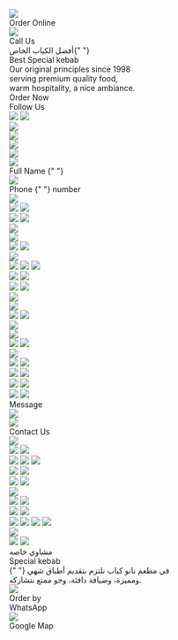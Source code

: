 <div
      id="DesktopRoot"
      className="overflow-hidden bg-white relative flex flex-col justify-end w-full items-start pt-[2242px] pb-[1029px]"
    >
      <div
        id="Backgrond"
        className="w-[1442px] h-[2256px] bg-[undefined] bg-cover bg-50%_50% bg-blend-normal bg-no-repeat absolute top-0 left-1 flex flex-col items-end py-4"
      >
        <div
          id="Fxgdxfg1"
          className="shadow-[inset_0px_14px_16px_0px_rgba(0,_0,_0,_0.65)] overflow-hidden flex flex-col mr-[-31.8px] items-center pt-1 pb-10 px-8"
        >
          <div
            id="Layer3"
            className="shadow-[0px_11px_21px_0px_rgba(0,_0,_0,_0.55)] relative flex flex-col ml-px w-[270px]"
          >
            <img
              src="https://compiler-vyindg4stq-uc.a.run.app/compiler/placeholder/267x182"
              className="w-[267px] h-48 absolute top-2 left-px"
            />
            <div className="bg-[url(https://compiler-vyindg4stq-uc.a.run.app/compiler/placeholder/270x198)] bg-cover bg-50%_50% bg-blend-normal bg-no-repeat relative flex flex-col justify-center h-48 shrink-0 items-center">
              <div className="text-4xl font-['Ara_Hamah_Zanki'] text-white">
                Order Online
              </div>
            </div>
          </div>
        </div>
      </div>
      <img
        src=""
        id="Backgrond1"
        className="w-[1442px] h-[2256px] absolute top-[2032.7493896484375px] left-0"
      />
      <div
        id="Fxgdxfg"
        className="shadow-[inset_0px_14px_16px_0px_rgba(0,_0,_0,_0.65)] w-[342px] h-[241px] overflow-hidden absolute top-4 left-[-36px] flex flex-col items-center pt-1 pb-10 px-8"
      >
        <div
          id="Layer1"
          className="shadow-[0px_11px_21px_0px_rgba(0,_0,_0,_0.55)] relative flex flex-col mr-px w-[272px]"
        >
          <img
            src="https://compiler-vyindg4stq-uc.a.run.app/compiler/placeholder/269x182"
            className="w-[269px] h-48 absolute top-2 left-px"
          />
          <div className="bg-[url(https://compiler-vyindg4stq-uc.a.run.app/compiler/placeholder/272x198)] bg-cover bg-50%_50% bg-blend-normal bg-no-repeat relative flex flex-col justify-center h-48 shrink-0 items-center">
            <div className="text-4xl font-['Ara_Hamah_Zanki'] text-white">
              Call Us
            </div>
          </div>
        </div>
      </div>
      <div
        id="Dfgvrdgfsg"
        className="w-[1471px] h-[2374px] bg-[undefined] bg-cover bg-50%_50% bg-blend-normal bg-no-repeat absolute top-[1417.2374267578125px] left-[-35px] flex flex-col justify-between pt-[355px] pb-[552px] px-24"
      >
        <div className="flex flex-col ml-10 gap-5 items-start">
          <div className="self-stretch relative flex flex-col pb-4 items-start ml-56 mr-16">
            <div
              id="Element3"
              className="text-[108.2300033569336px] font-['Ara_Hamah_Zanki'] text-white absolute top-20 left-32 h-40 w-5/6"
            >
              أفضل الكباب الخاص{" "}
            </div>
            <div className="text-[98.04000091552734px] font-['Kingsman_Demo'] text-white relative w-3/4">
              Best Special kebab
            </div>
          </div>
          <div className="text-center text-5xl font-['Nexa'] text-white/80 w-full">
            Our original principles since 1998
            <br />
            serving premium quality food,
            <br />
            warm hospitality, a nice ambiance.
          </div>
        </div>
        <div className="flex flex-col justify-between gap-[143px] ml-[171px] mr-32">
          <div className="flex flex-col gap-12 items-end ml-16 mr-[142px]">
            <div className="shadow-[0px_34px_84px_0px_rgba(0,_0,_0,_0.6),_inset_0px_18px_24px_0px_#eedab7] bg-[linear-gradient(180deg,_#cda26c_0%,#efd1a0_100%)] bg-cover bg-50%_50% bg-blend-normal bg-no-repeat flex flex-col mr-32 w-3/5 h-40 shrink-0 items-start pt-12 pb-8 pl-16 rounded-[157px]">
              <div className="text-center text-[77px] font-['Ara_Hamah_Zanki'] leading-[81.9px]">
                Order Now
              </div>
            </div>
            <div className="self-stretch flex flex-row gap-8 items-start">
              <div className="text-center text-6xl font-['Ara_Hamah_Zanki'] leading-[69.1px] text-white mt-px">
                Follow Us
              </div>
              <div className="flex flex-row gap-5 w-3/5 items-start">
                <div className="flex flex-row gap-4 w-[395px] items-start">
                  <div className="bg-[url(https://compiler-vyindg4stq-uc.a.run.app/compiler/placeholder/66x66)] bg-cover bg-50%_50% bg-blend-normal bg-no-repeat flex flex-col justify-center mr-0 w-16 shrink-0 h-16 items-center">
                    <div className="bg-[url(https://compiler-vyindg4stq-uc.a.run.app/compiler/placeholder/41x41)] bg-cover bg-50%_50% bg-blend-normal bg-no-repeat relative flex flex-col w-10 items-end pt-2 pb-8 px-1">
                      <img
                        src="https://compiler-vyindg4stq-uc.a.run.app/compiler/placeholder/25x25"
                        className="w-6 h-6 absolute top-2 left-2"
                      />
                      <img
                        src="https://compiler-vyindg4stq-uc.a.run.app/compiler/placeholder/4x5"
                        className="relative w-1"
                      />
                    </div>
                  </div>
                  <div className="bg-[url(https://compiler-vyindg4stq-uc.a.run.app/compiler/placeholder/66x66)] bg-cover bg-50%_50% bg-blend-normal bg-no-repeat flex flex-col w-16 shrink-0 items-center px-5 py-2">
                    <img
                      src="https://compiler-vyindg4stq-uc.a.run.app/compiler/placeholder/25x47"
                      className="w-6"
                    />
                  </div>
                  <div className="bg-[url(https://compiler-vyindg4stq-uc.a.run.app/compiler/placeholder/66x66)] bg-cover bg-50%_50% bg-blend-normal bg-no-repeat flex flex-col justify-center mr-0 pl-2 w-16 shrink-0 h-16 items-start">
                    <img
                      src="https://compiler-vyindg4stq-uc.a.run.app/compiler/placeholder/47x39"
                      className="ml-px w-12"
                    />
                  </div>
                  <div className="bg-[url(https://compiler-vyindg4stq-uc.a.run.app/compiler/placeholder/66x66)] bg-cover bg-50%_50% bg-blend-normal bg-no-repeat flex flex-col justify-center mr-px w-16 shrink-0 h-16 items-center">
                    <div className="bg-[url(https://compiler-vyindg4stq-uc.a.run.app/compiler/placeholder/40x40)] bg-cover bg-50%_50% bg-blend-normal bg-no-repeat flex flex-col justify-center w-10 h-10 shrink-0 items-center">
                      <img
                        src="https://compiler-vyindg4stq-uc.a.run.app/compiler/placeholder/20x19"
                        className="w-5"
                      />
                    </div>
                  </div>
                  <div className="bg-[url(https://compiler-vyindg4stq-uc.a.run.app/compiler/placeholder/66x66)] bg-cover bg-50%_50% bg-blend-normal bg-no-repeat flex flex-col w-16 shrink-0 items-center px-3 py-2">
                    <img
                      src="https://compiler-vyindg4stq-uc.a.run.app/compiler/placeholder/41x46"
                      className="w-10"
                    />
                  </div>
                </div>
                <div className="bg-[url(https://compiler-vyindg4stq-uc.a.run.app/compiler/placeholder/66x66)] bg-cover bg-50%_50% bg-blend-normal bg-no-repeat flex flex-col justify-center w-16 shrink-0 h-16 items-center">
                  <img
                    src="https://compiler-vyindg4stq-uc.a.run.app/compiler/placeholder/43x40"
                    className="w-10"
                  />
                </div>
              </div>
            </div>
          </div>
          <div className="flex flex-col gap-12">
            <div className="flex flex-row gap-16 items-start">
              <div className="flex flex-col gap-20 w-1/2 h-[149px]">
                <div className="flex flex-col gap-1 items-start">
                  <div id="FullName" className="text-2xl font-['Nexa']">
                    Full Name
                    {"  "}
                  </div>
                  <img src="https://compiler-vyindg4stq-uc.a.run.app/compiler/placeholder/458x3" />
                </div>
                <div className="flex flex-col gap-px items-start">
                  <div id="PhoneNumber" className="text-2xl font-['Nexa']">
                    Phone
                    {"  "}
                    number
                  </div>
                  <img src="https://compiler-vyindg4stq-uc.a.run.app/compiler/placeholder/458x3" />
                </div>
              </div>
              <div className="flex flex-row mt-2 gap-4 w-1/2 items-start">
                <div className="flex flex-col gap-10 w-16 shrink-0 items-start">
                  <div className="relative flex flex-col ml-px w-16 items-start">
                    <img
                      src="https://compiler-vyindg4stq-uc.a.run.app/compiler/placeholder/20x30"
                      className="w-5 h-8 absolute top-8 left-8"
                    />
                    <img
                      src="https://compiler-vyindg4stq-uc.a.run.app/compiler/placeholder/63x62"
                      className="relative w-16"
                    />
                  </div>
                  <div className="relative flex flex-col w-16 items-start">
                    <img
                      src="https://compiler-vyindg4stq-uc.a.run.app/compiler/placeholder/28x28"
                      className="w-6 h-8 absolute top-4 left-4"
                    />
                    <img
                      src="https://compiler-vyindg4stq-uc.a.run.app/compiler/placeholder/63x64"
                      className="relative w-16"
                    />
                  </div>
                </div>
                <div className="flex flex-col mt-3 gap-16 w-[390px] h-[147px]">
                  <div className="flex flex-row ml-2 gap-1 items-start">
                    <img
                      src="https://compiler-vyindg4stq-uc.a.run.app/compiler/placeholder/4x31"
                      className="w-1 shrink-0 mt-0 mr-0"
                    />
                    <div className="flex flex-row mb-0 gap-1 w-2/5 items-center">
                      <div className="self-start flex flex-row gap-1 w-24 shrink-0 items-start">
                        <div className="flex flex-row gap-1 w-12 shrink-0 items-start">
                          <img
                            src="https://compiler-vyindg4stq-uc.a.run.app/compiler/placeholder/17x22"
                            className="mt-2 w-4 shrink-0"
                          />
                          <div className="flex flex-row gap-px w-8 shrink-0 items-start">
                            <img
                              src="https://compiler-vyindg4stq-uc.a.run.app/compiler/placeholder/11x32"
                              className="mb-0 w-3 shrink-0"
                            />
                            <img
                              src="https://compiler-vyindg4stq-uc.a.run.app/compiler/placeholder/19x23"
                              className="mt-2 w-5 shrink-0"
                            />
                          </div>
                        </div>
                        <img
                          src="https://compiler-vyindg4stq-uc.a.run.app/compiler/placeholder/33x37"
                          className="mt-1 w-8 shrink-0"
                        />
                      </div>
                      <div className="flex flex-row gap-1 w-16 shrink-0 items-start">
                        <img
                          src="https://compiler-vyindg4stq-uc.a.run.app/compiler/placeholder/17x22"
                          className="mr-0 w-4 shrink-0"
                        />
                        <img
                          src="https://compiler-vyindg4stq-uc.a.run.app/compiler/placeholder/17x23"
                          className="mt-0 w-4 shrink-0"
                        />
                        <img
                          src="https://compiler-vyindg4stq-uc.a.run.app/compiler/placeholder/17x23"
                          className="mt-0 w-4 shrink-0"
                        />
                      </div>
                    </div>
                    <div className="flex flex-row gap-1 w-10 shrink-0 items-start mt-2 mr-0">
                      <img
                        src="https://compiler-vyindg4stq-uc.a.run.app/compiler/placeholder/17x22"
                        className="w-4 shrink-0"
                      />
                      <img
                        src="https://compiler-vyindg4stq-uc.a.run.app/compiler/placeholder/19x31"
                        className="mt-0 w-5 shrink-0"
                      />
                    </div>
                    <div className="self-center flex flex-row mr-0 gap-1 w-12 shrink-0 items-start">
                      <div className="flex flex-row gap-px w-8 shrink-0 items-start">
                        <img
                          src="https://compiler-vyindg4stq-uc.a.run.app/compiler/placeholder/11x22"
                          className="mt-0 w-3 shrink-0"
                        />
                        <img
                          src="https://compiler-vyindg4stq-uc.a.run.app/compiler/placeholder/19x23"
                          className="w-5 shrink-0"
                        />
                      </div>
                      <img
                        src="https://compiler-vyindg4stq-uc.a.run.app/compiler/placeholder/17x22"
                        className="mt-0 w-4 shrink-0"
                      />
                    </div>
                    <div className="flex flex-row mt-2 gap-1 items-start">
                      <div className="flex flex-row gap-1 w-16 shrink-0 items-start">
                        <img
                          src="https://compiler-vyindg4stq-uc.a.run.app/compiler/placeholder/19x31"
                          className="mt-0 w-5 shrink-0"
                        />
                        <div className="bg-black w-1 shrink-0 h-2 mt-4 mr-0" />
                        <div className="flex flex-row gap-1 w-10 shrink-0 items-start">
                          <img
                            src="https://compiler-vyindg4stq-uc.a.run.app/compiler/placeholder/18x23"
                            className="mb-0 w-5 shrink-0"
                          />
                          <img
                            src="https://compiler-vyindg4stq-uc.a.run.app/compiler/placeholder/19x23"
                            className="mt-0 w-5 shrink-0"
                          />
                        </div>
                      </div>
                      <img
                        src="https://compiler-vyindg4stq-uc.a.run.app/compiler/placeholder/29x22"
                        className="mt-0 w-8 shrink-0"
                      />
                    </div>
                  </div>
                  <div className="flex flex-row justify-between mr-[115px] items-start">
                    <div className="flex flex-row gap-1 w-24 shrink-0 items-start">
                      <div className="flex flex-row gap-1 w-20 shrink-0 items-start">
                        <img
                          src="https://compiler-vyindg4stq-uc.a.run.app/compiler/placeholder/25x25"
                          className="mt-2 w-6 shrink-0"
                        />
                        <div className="flex flex-row gap-1 w-12 shrink-0 items-start">
                          <img
                            src="https://compiler-vyindg4stq-uc.a.run.app/compiler/placeholder/22x36"
                            className="w-6 shrink-0"
                          />
                          <img
                            src="https://compiler-vyindg4stq-uc.a.run.app/compiler/placeholder/22x35"
                            className="mt-px w-5 shrink-0"
                          />
                        </div>
                      </div>
                      <img
                        src="https://compiler-vyindg4stq-uc.a.run.app/compiler/placeholder/10x35"
                        className="mt-0 w-3 shrink-0"
                      />
                    </div>
                    <div className="flex flex-row mt-0 gap-1 w-2/5 items-start">
                      <div className="flex flex-row gap-1 w-24 shrink-0 items-start">
                        <div className="flex flex-row gap-1 w-12 shrink-0 items-start">
                          <img
                            src="https://compiler-vyindg4stq-uc.a.run.app/compiler/placeholder/22x35"
                            className="mb-0 w-6 shrink-0"
                          />
                          <img
                            src="https://compiler-vyindg4stq-uc.a.run.app/compiler/placeholder/23x35"
                            className="mt-0 w-6 shrink-0"
                          />
                        </div>
                        <div className="flex flex-row mt-0 gap-1 w-10 shrink-0 items-start">
                          <img
                            src="https://compiler-vyindg4stq-uc.a.run.app/compiler/placeholder/23x35"
                            className="mt-0 w-6 shrink-0"
                          />
                          <img
                            src="https://compiler-vyindg4stq-uc.a.run.app/compiler/placeholder/10x35"
                            className="w-3 shrink-0"
                          />
                        </div>
                      </div>
                      <img
                        src="https://compiler-vyindg4stq-uc.a.run.app/compiler/placeholder/10x35"
                        className="mt-0 w-3 shrink-0"
                      />
                      <img
                        src="https://compiler-vyindg4stq-uc.a.run.app/compiler/placeholder/10x35"
                        className="mt-0 w-3 shrink-0"
                      />
                    </div>
                    <div className="flex flex-row mt-0 gap-1 w-12 shrink-0 items-start">
                      <img
                        src="https://compiler-vyindg4stq-uc.a.run.app/compiler/placeholder/22x35"
                        className="w-6 shrink-0"
                      />
                      <img
                        src="https://compiler-vyindg4stq-uc.a.run.app/compiler/placeholder/24x35"
                        className="mt-0 w-6 shrink-0"
                      />
                    </div>
                  </div>
                </div>
              </div>
            </div>
            <div className="flex flex-row mr-[108px] gap-16 items-start">
              <div className="flex flex-col mb-px gap-12 w-1/2 h-40 items-center">
                <div className="self-stretch flex flex-col gap-1 items-start">
                  <div className="text-2xl font-['Nexa']">Message</div>
                  <img src="https://compiler-vyindg4stq-uc.a.run.app/compiler/placeholder/458x3" />
                </div>
                <div className="bg-[url(https://compiler-vyindg4stq-uc.a.run.app/compiler/placeholder/283x83)] bg-cover bg-50%_50% bg-blend-normal bg-no-repeat relative flex flex-col w-3/5 p-2">
                  <img
                    src="https://compiler-vyindg4stq-uc.a.run.app/compiler/placeholder/267x67"
                    className="w-[267px] h-16 bg-[url(https://compiler-vyindg4stq-uc.a.run.app/compiler/placeholder/267x67)] bg-cover bg-50%_50% bg-blend-normal bg-no-repeat absolute top-2 left-2"
                  />
                  <div className="bg-[url(https://compiler-vyindg4stq-uc.a.run.app/compiler/placeholder/271x71)] bg-cover bg-50%_50% bg-blend-normal bg-no-repeat relative flex flex-col justify-end h-16 shrink-0 items-center py-3">
                    <div className="text-3xl font-['Nexa'] font-black text-white">
                      Contact Us
                    </div>
                  </div>
                </div>
              </div>
              <div className="self-end flex flex-row gap-8 w-2/5 items-start">
                <img
                  src="https://compiler-vyindg4stq-uc.a.run.app/compiler/placeholder/47x85"
                  className="self-end mb-0 w-12 shrink-0"
                />
                <div className="flex flex-col gap-10 w-[276px] items-start">
                  <div className="flex flex-row ml-12 gap-4 w-3/5 items-start">
                    <div className="flex flex-row gap-1 w-32 items-start">
                      <div className="flex flex-row mt-px gap-1 w-12 shrink-0 items-start">
                        <img
                          src="https://compiler-vyindg4stq-uc.a.run.app/compiler/placeholder/23x32"
                          className="mb-0 w-6 shrink-0"
                        />
                        <img
                          src="https://compiler-vyindg4stq-uc.a.run.app/compiler/placeholder/21x24"
                          className="mt-2 w-5 shrink-0"
                        />
                      </div>
                      <div className="flex flex-row gap-1 w-16 shrink-0 items-start">
                        <img
                          src="https://compiler-vyindg4stq-uc.a.run.app/compiler/placeholder/17x24"
                          className="mt-2 w-4 shrink-0"
                        />
                        <img
                          src="https://compiler-vyindg4stq-uc.a.run.app/compiler/placeholder/21x24"
                          className="w-5 shrink-0 mt-2 mr-0"
                        />
                        <img
                          src="https://compiler-vyindg4stq-uc.a.run.app/compiler/placeholder/23x33"
                          className="mb-0 w-6 shrink-0"
                        />
                      </div>
                    </div>
                    <div className="flex flex-row mt-0 gap-1 w-8 shrink-0 items-start">
                      <img
                        src="https://compiler-vyindg4stq-uc.a.run.app/compiler/placeholder/8x32"
                        className="w-2 shrink-0"
                      />
                      <img
                        src="https://compiler-vyindg4stq-uc.a.run.app/compiler/placeholder/22x23"
                        className="mt-2 w-5 shrink-0"
                      />
                    </div>
                  </div>
                  <div className="self-stretch flex flex-row gap-4 items-start">
                    <div className="flex flex-row mt-0 gap-3 w-48 items-start">
                      <div className="flex flex-col gap-5 w-40">
                        <div className="flex flex-row ml-px gap-4 items-start">
                          <div className="flex flex-row gap-3 w-24 shrink-0 items-start">
                            <div className="flex flex-row gap-1 w-16 shrink-0 items-start">
                              <div className="flex flex-row gap-1 w-12 shrink-0 items-start">
                                <img
                                  src="https://compiler-vyindg4stq-uc.a.run.app/compiler/placeholder/21x30"
                                  className="w-5 shrink-0"
                                />
                                <img
                                  src="https://compiler-vyindg4stq-uc.a.run.app/compiler/placeholder/25x30"
                                  className="w-6 shrink-0"
                                />
                              </div>
                              <img
                                src="https://compiler-vyindg4stq-uc.a.run.app/compiler/placeholder/19x30"
                                className="w-5 shrink-0"
                              />
                            </div>
                            <div className="bg-black mt-4 w-3 shrink-0 h-1" />
                          </div>
                          <div className="flex flex-row gap-2 w-12 shrink-0 items-start">
                            <img
                              src="https://compiler-vyindg4stq-uc.a.run.app/compiler/placeholder/21x30"
                              className="w-5 shrink-0"
                            />
                            <img
                              src="https://compiler-vyindg4stq-uc.a.run.app/compiler/placeholder/22x30"
                              className="w-6 shrink-0"
                            />
                          </div>
                        </div>
                        <div className="flex flex-row mr-8 gap-1 items-start">
                          <div className="flex flex-row mt-px gap-1 w-10 shrink-0 items-start">
                            <img
                              src="https://compiler-vyindg4stq-uc.a.run.app/compiler/placeholder/23x30"
                              className="w-6 shrink-0"
                            />
                            <img
                              src="https://compiler-vyindg4stq-uc.a.run.app/compiler/placeholder/17x23"
                              className="mt-2 w-4 shrink-0"
                            />
                          </div>
                          <div className="flex flex-row mb-0 gap-1 w-20 shrink-0 items-start">
                            <img
                              src="https://compiler-vyindg4stq-uc.a.run.app/compiler/placeholder/17x22"
                              className="w-4 shrink-0 mt-2 mr-0"
                            />
                            <img
                              src="https://compiler-vyindg4stq-uc.a.run.app/compiler/placeholder/17x23"
                              className="mt-2 w-4 shrink-0"
                            />
                            <img
                              src="https://compiler-vyindg4stq-uc.a.run.app/compiler/placeholder/19x32"
                              className="mr-0 w-5 shrink-0"
                            />
                            <img
                              src="https://compiler-vyindg4stq-uc.a.run.app/compiler/placeholder/18x23"
                              className="mt-2 w-4 shrink-0"
                            />
                          </div>
                        </div>
                      </div>
                      <div className="bg-black mt-4 w-3 shrink-0 h-1" />
                    </div>
                    <div className="flex flex-row gap-1 w-20 shrink-0 items-start">
                      <img
                        src="https://compiler-vyindg4stq-uc.a.run.app/compiler/placeholder/21x30"
                        className="mt-0 w-5 shrink-0"
                      />
                      <div className="flex flex-row mb-0 gap-1 w-12 shrink-0 items-center">
                        <img
                          src="https://compiler-vyindg4stq-uc.a.run.app/compiler/placeholder/20x30"
                          className="self-start w-5 shrink-0"
                        />
                        <img
                          src="https://compiler-vyindg4stq-uc.a.run.app/compiler/placeholder/25x30"
                          className="w-6 shrink-0"
                        />
                      </div>
                    </div>
                  </div>
                </div>
              </div>
            </div>
          </div>
        </div>
      </div>
      <div
        id="Dfhbfdh"
        className="w-[1316px] h-[1383px] bg-[undefined] bg-cover bg-50%_50% bg-blend-normal bg-no-repeat absolute top-32 left-12 flex flex-col items-end pr-56 py-20"
      >
        <div className="text-[172px] font-['Ara_Hamah_Zanki'] text-[#1d2755] w-3/4">
          مشاوي خاصه
        </div>
      </div>
      <div className="text-[129px] font-['ASPECT_RANGE_DEMO'] text-[#1d2755] absolute top-[426.1226501464844px] left-40 h-[148px] w-[721px]">
        Special kebab
      </div>
      <div
        id="Element2"
        className="text-center text-6xl font-['Ara_Hamah_Zanki'] leading-[65.9px] text-white/80 relative ml-[-35px]"
      >
        {" "}
        في مطعم نانو كباب نلتزم بتقديم أطباق شهي
        <br /> ومميزة، وضيافة دافئة، وجو ممتع نتشاركه.
      </div>
      <div
        id="Layer5"
        className="shadow-[0px_13px_13px_0px_rgba(0,_0,_0,_0.55),_inset_0px_14px_14px_0px_rgba(0,_0,_0,_0.56)] w-64 h-20 absolute top-20 left-[861px] flex flex-col"
      >
        <img
          src="https://compiler-vyindg4stq-uc.a.run.app/compiler/placeholder/250x80"
          className="w-64 h-20 absolute top-px left-px"
        />
        <div className="bg-[url(https://compiler-vyindg4stq-uc.a.run.app/compiler/placeholder/253x83)] bg-cover bg-50%_50% bg-blend-normal bg-no-repeat relative flex flex-row justify-center gap-4 h-20 shrink-0 items-center">
          <img src="" id="WhatsAppicon" className="w-16 shrink-0" />
          <div className="text-3xl font-['Ara_Hamah_Zanki'] leading-[20.8px] text-white">
            Order by
            <br />
            WhatsApp
          </div>
        </div>
      </div>
      <div
        id="Layer7"
        className="shadow-[0px_13px_13px_0px_rgba(0,_0,_0,_0.55),_inset_0px_14px_14px_0px_rgba(0,_0,_0,_0.56)] w-64 h-20 absolute top-20 left-[331px] flex flex-col"
      >
        <img
          src="https://compiler-vyindg4stq-uc.a.run.app/compiler/placeholder/250x80"
          className="w-64 h-20 absolute top-px left-px"
        />
        <div className="bg-[url(https://compiler-vyindg4stq-uc.a.run.app/compiler/placeholder/253x83)] bg-cover bg-50%_50% bg-blend-normal bg-no-repeat relative flex flex-row justify-center gap-1 h-20 shrink-0 items-center">
          <img src="" id="GoogleMapsicon" className="w-10 shrink-0" />
          <div className="text-3xl font-['Ara_Hamah_Zanki'] text-white">
            Google Map
          </div>
        </div>
      </div>
      <img
        src=""
        id="DFGFXDGx"
        className="w-[145px] h-40 absolute top-8 left-[649.256103515625px]"
      />
    </div>
